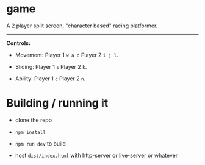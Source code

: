 # game

A 2 player split screen, "character based" racing platformer.

---

**Controls:**

- Movement: 
    Player 1 `w a d` Player 2 `i j l`.

- Sliding: 
    Player 1 `s` Player 2 `k`.

- Ability:
    Player 1 `c` Player 2 `n`.

# Building / running it

- clone the repo

- `npm install`

- `npm run dev` to build

- host `dist/index.html` with http-server or live-server or whatever